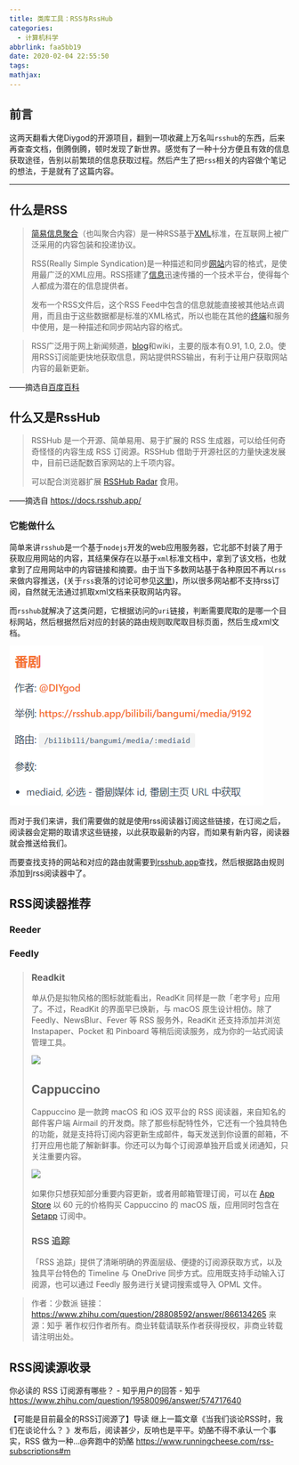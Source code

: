 ```yaml
---
title: 类库工具：RSS与RssHub
categories:
  - 计算机科学
abbrlink: faa5bb19
date: 2020-02-04 22:55:50
tags:
mathjax:
---
```

## 前言

这两天翻看大佬Diygod的开源项目，翻到一项收藏上万名叫`rsshub`的东西，后来再查查文档，倒腾倒腾，顿时发现了新世界。感觉有了一种十分方便且有效的信息获取途径，告别以前繁琐的信息获取过程。然后产生了把`rss`相关的内容做个笔记的想法，于是就有了这篇内容。

---

## 什么是RSS

> [简易信息聚合](https://baike.baidu.com/item/简易信息聚合)（也叫聚合内容）是一种RSS基于[XML](https://baike.baidu.com/item/XML)标准，在互联网上被广泛采用的内容包装和投递协议。
>
> RSS(Really Simple Syndication)是一种描述和同步[网站](https://baike.baidu.com/item/网站)内容的格式，是使用最广泛的XML应用。RSS搭建了[信息](https://baike.baidu.com/item/信息/111163)迅速传播的一个技术平台，使得每个人都成为潜在的信息提供者。
>
> 发布一个RSS文件后，这个RSS Feed中包含的信息就能直接被其他站点调用，而且由于这些数据都是标准的XML格式，所以也能在其他的[终端](https://baike.baidu.com/item/终端/1903878)和服务中使用，是一种描述和同步网站内容的格式。

> RSS广泛用于网上新闻频道，[blog](https://baike.baidu.com/item/blog/8086465)和wiki，主要的版本有0.91, 1.0, 2.0。使用RSS订阅能更快地获取信息，网站提供RSS输出，有利于让用户获取网站内容的最新更新。

——摘选自[百度百科][1]



## 什么又是RssHub

> RSSHub 是一个开源、简单易用、易于扩展的 RSS 生成器，可以给任何奇奇怪怪的内容生成 RSS 订阅源。RSSHub 借助于开源社区的力量快速发展中，目前已适配数百家网站的上千项内容。
>
> 可以配合浏览器扩展 [RSSHub Radar](https://github.com/DIYgod/RSSHub-Radar) 食用。

——摘选自 https://docs.rsshub.app/

### 它能做什么

简单来讲`rsshub`是一个基于`nodejs`开发的web应用服务器，它北部不封装了用于获取应用网站的内容，其结果保存在以基于`xml`标准文档中，拿到了该文档，也就拿到了应用网站中的内容链接和摘要。由于当下多数网站基于各种原因不再以`rss`来做内容推送，(关于`rss`衰落的讨论可参见[这里][2])，所以很多网站都不支持rss订阅，自然就无法通过抓取xml文档来获取网站内容。

而`rsshub`就解决了这类问题，它根据访问的`uri`链接，判断需要爬取的是哪一个目标网站，然后根据然后对应的封装的路由规则取爬取目标页面，然后生成xml文档。

![示例路由](https://raw.githubusercontent.com/a347807131/cdn/master/images/20200205010309.png)

而对于我们来讲，我们需要做的就是使用rss阅读器订阅这些链接，在订阅之后，阅读器会定期的取请求这些链接，以此获取最新的内容，而如果有新内容，阅读器就会推送给我们。

而要查找支持的网站和对应的路由就需要到[rsshub,app](https://docs.rsshub.app/)查找，然后根据路由规则添加到rss阅读器中了。

## RSS阅读器推荐

### Reeder

### Feedly

> ### Readkit
>
> 单从仍是拟物风格的图标就能看出，ReadKit 同样是一款「老字号」应用了。不过，ReadKit 的界面早已焕新，与 macOS 原生设计相仿。除了 Feedly、NewsBlur、Fever 等 RSS 服务外，ReadKit 还支持添加并浏览 Instapaper、Pocket 和 Pinboard 等稍后阅读服务，成为你的一站式阅读管理工具。
>
> ![](https://pic4.zhimg.com/80/v2-7c9c97060afae01c693c63bd3b300b39_hd.jpg)
>
> ## **Cappuccino**
>
> Cappuccino 是一款跨 macOS 和 iOS 双平台的 RSS 阅读器，来自知名的邮件客户端 Airmail 的开发商。除了那些标配特性外，它还有一个独具特色的功能，就是支持将订阅内容更新生成邮件，每天发送到你设置的邮箱，不打开应用也能了解新鲜事。你还可以为每个订阅源单独开启或关闭通知，只关注重要内容。
>
> ![](https://pic3.zhimg.com/80/v2-1648ebee80712db106c0a9988b1a6501_hd.jpg)
>
> 如果你只想获知部分重要内容更新，或者用邮箱管理订阅，可以在 [App Store](https://link.zhihu.com/?target=https%3A//itunes.apple.com/cn/app/cappuccino/id1286725949%3Fmt%3D12) 以 60 元的价格购买 Cappuccino 的 macOS 版，应用同时包含在 [Setapp](https://link.zhihu.com/?target=https%3A//setapp.sjv.io/c/1249877/344537/5114) 订阅中。
>
> ### **RSS 追踪**
>
> 「RSS 追踪」提供了清晰明确的界面层级、便捷的订阅源获取方式，以及独具平台特色的 Timeline 与 OneDrive 同步方式。应用既支持手动输入订阅源，也可以通过 Feedly 服务进行关键词搜索或导入 OPML 文件。

> 作者：少数派
> 链接：https://www.zhihu.com/question/28808592/answer/866134265
> 来源：知乎
> 著作权归作者所有。商业转载请联系作者获得授权，非商业转载请注明出处。

## RSS阅读源收录

你必读的 RSS 订阅源有哪些？ - 知乎用户的回答 - 知乎 https://www.zhihu.com/question/19580096/answer/574717640

【可能是目前最全的RSS订阅源了】导读 继上一篇文章《当我们谈论RSS时，我们在谈论什么？ 》发布后，阅读甚少，反响也是平平。奶酪不得不承认一个事实，RSS 做为一种…@奔跑中的奶酪 https://www.runningcheese.com/rss-subscriptions#m

[1]: https://baike.baidu.com/item/rss/24470?fr=aladdin	"百度百科"
[2]: https://www.zhihu.com/question/54729057?sort=created